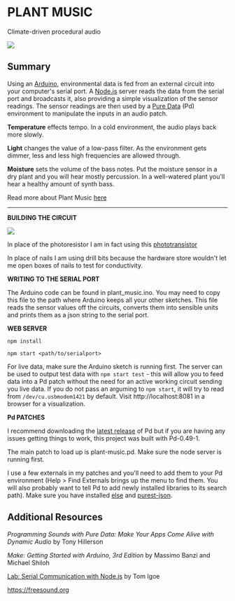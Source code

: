 # PLANT MUSIC

Climate-driven procedural audio

![](http://www.ericharm.com/image/setup.jpg)

## Summary

Using an [Arduino](https://www.arduino.cc/), environmental data is fed from an external circuit into your computer's serial port.  A [Node.js](https://nodejs.org/en/about/) server reads the data from the serial port and broadcasts it, also providing a simple visualization of the sensor readings.  The sensor readings are then used by a [Pure Data](https://puredata.info/) (Pd) environment to manipulate the inputs in an audio patch.

**Temperature** effects tempo.  In a cold environment, the audio plays back more slowly.

**Light** changes the value of a low-pass filter.  As the environment gets dimmer, less and less high frequencies are allowed through.

**Moisture** sets the volume of the bass notes.  Put the moisture sensor in a dry plant and you will hear mostly percussion.  In a well-watered plant you'll hear a healthy amount of synth bass.

Read more about Plant Music [here](http://ericharm.com/plant-music.html)

---

**BUILDING THE CIRCUIT**

![](http://www.ericharm.com/image/circuit.jpg)

In place of the photoresistor I am in fact using this [phototransistor](https://www.arduino.cc/documents/datasheets/HW5P-1.pdf)

In place of nails I am using drill bits because the hardware store wouldn't let me open boxes of nails to test for conductivity.

**WRITING TO THE SERIAL PORT**

The Arduino code can be found in plant_music.ino.  You may need to copy this file to the path where Arduino keeps all your other sketches.  This file reads the sensor values off the circuits, converts them into sensible units and prints them as a json string to the serial port.

**WEB SERVER**

`npm install`

`npm start <path/to/serialport>`

For live data, make sure the Arduino sketch is running first.  The server can be used to output test data with `npm start test` - this will allow you to feed data into a Pd patch without the need for an active working circuit sending you live data.  If you do not pass an arguming to `npm start`, it will try to read from `/dev/cu.usbmodem1421` by default.  Visit http://localhost:8081 in a browser for a visualization.

**Pd PATCHES**

I recommend downloading the [latest release](https://puredata.info/downloads/pure-data/releases) of Pd but if you are having any issues getting things to work, this project was built with Pd-0.49-1.

The main patch to load up is plant-music.pd.  Make sure the node server is running first.

I use a few externals in my patches and you'll need to add them to your Pd environment (Help > Find Externals brings up the menu to find them.  You will also probably want to tell Pd to add newly installed libraries to its search path). Make sure you have installed [else](https://github.com/porres/pd-else) and [purest-json](https://github.com/residuum/PuRestJson).

## Additional Resources

_Programming Sounds with Pure Data: Make Your Apps Come Alive with Dynamic Audio_ by Tony Hillerson

_Make: Getting Started with Arduino, 3rd Edition_ by Massimo Banzi and Michael Shiloh

[Lab: Serial Communication with Node.js](https://itp.nyu.edu/physcomp/labs/labs-serial-communication/lab-serial-communication-with-node-js/) by Tom Igoe

https://freesound.org
